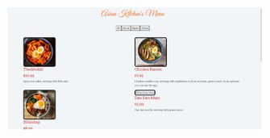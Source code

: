 ![You can navigate between pages on the site, which is organized like a Far East restaurant menu, thanks to JavaScript.](image.png)